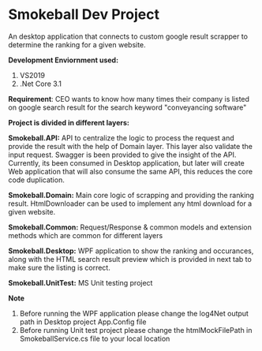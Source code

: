 # Smokeball Dev Project

An desktop application that connects to custom google result scrapper to determine the ranking for a given website.

**Development Enviornment used:**
1) VS2019
2) .Net Core 3.1

**Requirement**: 
CEO wants to know how many times their company is listed on google search result for the search keyword "conveyancing software"

**Project is divided in different layers:**

**Smokeball.API:** API to centralize the logic to process the request and provide the result with the help of Domain layer. This layer also validate the input request. Swagger is been provided to give the insight of the API. Currently, its been consumed in Desktop application, but later will create Web application that will also consume the same API, this reduces the core code duplication. 

**Smokeball.Domain:** Main core logic of scrapping and providing the ranking result. HtmlDownloader can be used to implement any html download for a given website.

**Smokeball.Common:** Request/Response & common models and extension methods which are common for different layers

**Smokeball.Desktop:** WPF application to show the ranking and occurances, along with the HTML search result preview which is provided in next tab to make sure the listing is correct.

**Smokeball.UnitTest:** MS Unit testing project

**Note** 
1) Before running the WPF application please change the log4Net output path in Desktop project App.Config file
2) Before running Unit test project please change the htmlMockFilePath in SmokeballService.cs file to your local location
